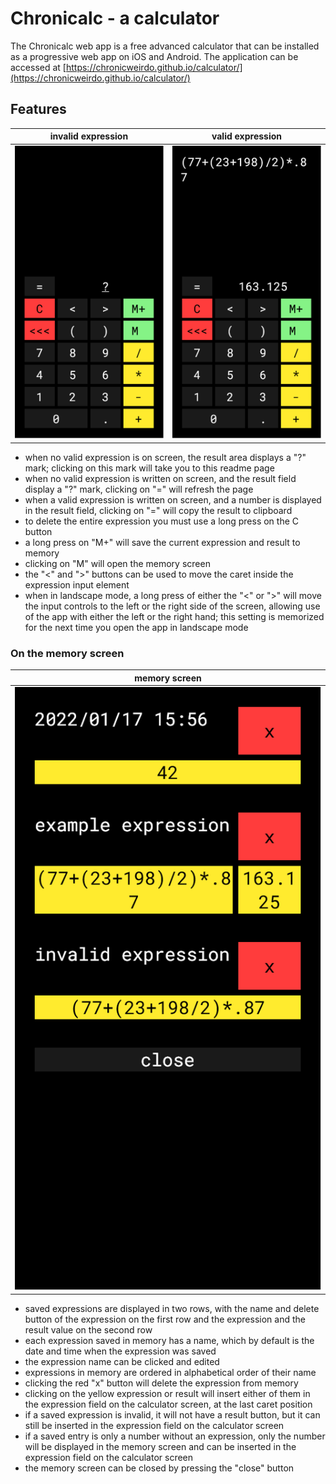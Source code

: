 # Chronicalc - a calculator

The Chronicalc web app is a free advanced calculator that can be installed as a progressive web app on iOS and Android. The application can be accessed at [https://chronicweirdo.github.io/calculator/](https://chronicweirdo.github.io/calculator/)

## Features

|invalid expression|valid expression|
|:---:|:---:|
|![invalid expression](invalid_expression.png)|![valid expression](valid_expression.png)|

- when no valid expression is on screen, the result area displays a "?" mark; clicking on this mark will take you to this readme page
- when no valid expression is written on screen, and the result field display a "?" mark, clicking on "=" will refresh the page
- when a valid expression is written on screen, and a number is displayed in the result field, clicking on "=" will copy the result to clipboard
- to delete the entire expression you must use a long press on the C button
- a long press on "M+" will save the current expression and result to memory
- clicking on "M" will open the memory screen
- the "<" and ">" buttons can be used to move the caret inside the expression input element
- when in landscape mode, a long press of either the "<" or ">" will move the input controls to the left or the right side of the screen, allowing use of the app with either the left or the right hand; this setting is memorized for the next time you open the app in landscape mode

### On the memory screen

|memory screen|
|:---:|
|![memory screen](memory_screen.png)|

- saved expressions are displayed in two rows, with the name and delete button of the expression on the first row and the expression and the result value on the second row
- each expression saved in memory has a name, which by default is the date and time when the expression was saved
- the expression name can be clicked and edited
- expressions in memory are ordered in alphabetical order of their name
- clicking the red "x" button will delete the expression from memory
- clicking on the yellow expression or result will insert either of them in the expression field on the calculator screen, at the last caret position
- if a saved expression is invalid, it will not have a result button, but it can still be inserted in the expression field on the calculator screen
- if a saved entry is only a number without an expression, only the number will be displayed in the memory screen and can be inserted in the expression field on the calculator screen
- the memory screen can be closed by pressing the "close" button